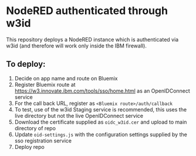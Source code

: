 # NodeRED authenticated through w3id

This repository deploys a NodeRED instance which is authenticated via w3id (and therefore will work only inside the IBM firewall).

## To deploy:

1. Decide on app name and route on Bluemix
2. Register Bluemix route at https://w3.innovate.ibm.com/tools/sso/home.html as an OpenIDConnect service
3. For the call back URL, register as `<Bluemix route>/auth/callback`
4. To test, use of the w3id Staging service is recommended, this uses the live directory but not the live OpenIDConnect service
5. Download the certificate supplied as `oidc_w3id.cer` and upload to main directory of repo
6. Update `oid-settings.js` with the configuration settings supplied by the sso registration service
7. Deploy repo
